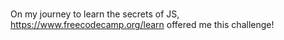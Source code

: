 # 

On my journey to learn the secrets of JS, https://www.freecodecamp.org/learn offered me this challenge!
